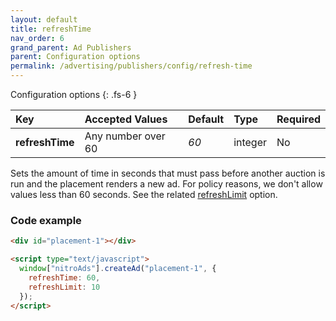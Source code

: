```yaml
---
layout: default
title: refreshTime
nav_order: 6
grand_parent: Ad Publishers
parent: Configuration options
permalink: /advertising/publishers/config/refresh-time
---
```


Configuration options
{: .fs-6 }

| Key             | Accepted Values    | Default | Type    | Required |
| :-------------- | :----------------- | :------ | :------ | :------- |
| **refreshTime** | Any number over 60 | _60_    | integer | No       |

Sets the amount of time in seconds that must pass before another auction is run and the placement renders a new ad. For policy reasons, we don't allow values less than 60 seconds. See the related [refreshLimit](/advertising/publishers/config/refresh-limit) option.

### Code example

```html
<div id="placement-1"></div>

<script type="text/javascript">
  window["nitroAds"].createAd("placement-1", {
    refreshTime: 60,
    refreshLimit: 10
  });
</script>
```
